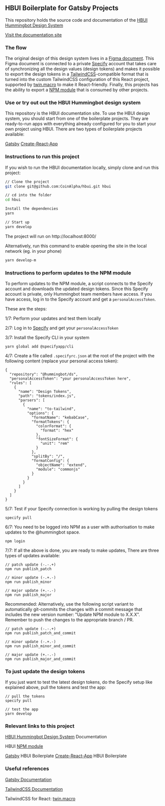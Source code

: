 ## HBUI Boilerplate for Gatsby Projects

This repository holds the source code and documentation of the [HBUI Hummingbot Design System](https://hbui.netlify.app/)

[Visit the documentation site](https://hbui.netlify.app/)

### The flow

The original design of this design system lives in a [Figma document](https://www.figma.com/file/0XddWJM8ObnpxEqZQyGLZ4/CoinAlpha-Design-System-1.2?node-id=724%3A7407). This Figma document is connected to a private [Specify](https://specifyapp.com/) account that takes care of synchronizing all the design values (design tokens) and makes it possible to export the design tokens in a [TailwindCSS](https://tailwindcss.com/)-compatible format that is turned into the custom TailwindCSS configuration of this React project, supported by [twin.macro](https://github.com/ben-rogerson/twin.macro) to make it React-friendly. Finally, this projects has the ability to export a [NPM module](https://www.npmjs.com/package/@hummingbot/hbui) that is consumed by other projects.


### Use or try out out the HBUI Hummingbot design system

This repository is the HBUI documentation site. To use the HBUI design system, you should start from one of the boilerplate projects. They are ready-to-run apps with everything already configured for you to start your own project using HBUI. There are two types of boilerplate projects available:

[Gatsby](https://github.com/CoinAlpha/hbui-boilerplate-gatsby)
[Create-React-App](https://github.com/CoinAlpha/hbui-boilerplate-cra)

### Instructions to run this project

If you wish to run the HBUI documentation locally, simply clone and run this project:

```bash
// Clone the project
git clone git@github.com:CoinAlpha/hbui.git hbui

// cd into the folder
cd hbui

Install the dependencies
yarn

// Start up
yarn develop
```

The project will run on http://localhost:8000/


Alternatively, run this command to enable opening the site in the local network (eg. in your phone)

```bash
yarn develop-m
```

### Instructions to perform updates to the NPM module

To perform updates to the NPM module, a script connects to the Specify account and downloads the updated design tokens. Since this Specify account is private, only Hummingbot team members have access. If you have access, log in to the Specify account and get a `personalAccessToken`.

These are the steps:

1/7: Perform your updates and test them locally

2/7: Log in to [Specify](https://specifyapp.com/) and get your `personalAccessToken`

3/7: Install the Specify CLI in your system

```shell
yarn global add @specifyapp/cli
```

4/7: Create a file called `.specifyrc.json` at the root of the project with the following content (replace your personal access token):

```shell
{
  "repository": "@hummingbot/ds",
  "personalAccessToken": "your personalAccessToken here",
  "rules": [
    {
      "name": "Design Tokens",
      "path": "tokens/index.js",
      "parsers": [
        {
          "name": "to-tailwind",
          "options": {
            "formatName": "kebabCase",
            "formatTokens": {
              "colorFormat": {
                "format": "hex"
              },
              "fontSizeFormat": {
                "unit": "rem"
              }
            },
            "splitBy": "/",
            "formatConfig": {
              "objectName": "extend",
              "module": "commonjs"
            }
          }
        }
      ]
    }
  ]
}

```

5/7: Test if your Specify connection is working by pulling the design tokens

```shell
specify pull
```


6/7: You need to be logged into NPM as a user with authorisation to make updates to the @hummingbot space.

```shell
npm login
```

7/7: If all the above is done, you are ready to make updates, There are three types of updates available:

```shell
// patch update (-.-.+)
npm run publish_patch

// minor update (-.+.-)
npm run publish_minor

// major update (+.-.-)
npm run publish_major
```

Recommended: Alternatively, use the following script variant to automatically git-commits the changes with a commit message that includes the new version number: "Update NPM module to X.X.X". Remember to push the changes to the appropriate branch / PR.

```shell
// patch update (-.-.+)
npm run publish_patch_and_commit

// minor update (-.+.-)
npm run publish_minor_and_commit

// major update (+.-.-)
npm run publish_major_and_commit
```

### To just update the design tokens

If you just want to test the latest design tokens, do the Specify setup like explained above, pull the tokens and test the app:

```shell
// pull the tokens
specify pull

// test the app
yarn develop
```

### Relevant links to this project

[HBUI Hummingbot Design System](https://hbui.netlify.app/) Documentation

HBUI [NPM module](https://www.npmjs.com/package/@hummingbot/hbui)

[Gatsby](https://github.com/CoinAlpha/hbui-boilerplate-gatsby) HBUI Boilerplate
[Create-React-App](https://github.com/CoinAlpha/hbui-boilerplate-cra) HBUI Boilerplate

### Useful references

[Gatsby Documentation](https://www.gatsbyjs.com/docs/)

[TailwindCSS Documentation](https://tailwindcss.com/docs)

TailwindCSS for React: [twin.macro](https://github.com/ben-rogerson/twin.macro)